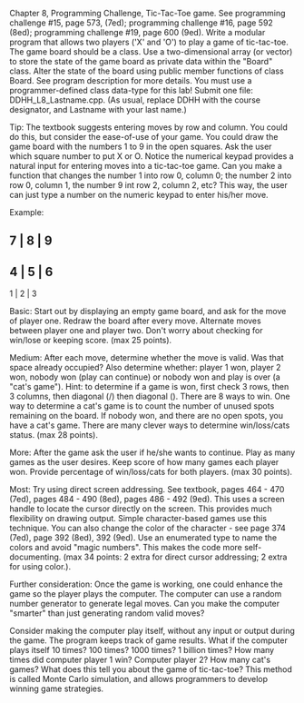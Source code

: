 Chapter 8, Programming Challenge, Tic-Tac-Toe game. See programming challenge #15, page 573, (7ed); programming challenge #16, page 592 (8ed); programming challenge #19, page 600 (9ed). Write a modular program that allows two players ('X' and 'O') to play a game of tic-tac-toe. The game board should be a class. Use a two-dimensional array (or vector) to store the state of the game board as private data within the "Board" class. Alter the state of the board using public member functions of class Board. See program description for more details. You must use a programmer-defined class data-type for this lab! Submit one file: DDHH_L8_Lastname.cpp. (As usual, replace DDHH with the course designator, and Lastname with your last name.)

Tip: The textbook suggests entering moves by row and column. You could do this, but consider the ease-of-use of your game. You could draw the game board with the numbers 1 to 9 in the open squares. Ask the user which square number to put X or O. Notice the numerical keypad provides a natural input for entering moves into a tic-tac-toe game. Can you make a function that changes the number 1 into row 0, column 0; the number 2 into row 0, column 1, the number 9 int row 2, column 2, etc? This way, the user can just type a number on the numeric keypad to enter his/her move.

Example:

## 7 | 8 | 9

## 4 | 5 | 6

1 | 2 | 3

Basic: Start out by displaying an empty game board, and ask for the move of player one. Redraw the board after every move. Alternate moves between player one and player two. Don't worry about checking for win/lose or keeping score. (max 25 points).

Medium: After each move, determine whether the move is valid. Was that space already occupied? Also determine whether: player 1 won, player 2 won, nobody won (play can continue) or nobody won and play is over (a "cat's game"). Hint: to determine if a game is won, first check 3 rows, then 3 columns, then diagonal (/) then diagonal (\). There are 8 ways to win. One way to determine a cat's game is to count the number of unused spots remaining on the board. If nobody won, and there are no open spots, you have a cat's game. There are many clever ways to determine win/loss/cats status. (max 28 points).

More: After the game ask the user if he/she wants to continue. Play as many games as the user desires. Keep score of how many games each player won. Provide percentage of win/loss/cats for both players. (max 30 points).

Most: Try using direct screen addressing. See textbook, pages 464 - 470 (7ed), pages 484 - 490 (8ed), pages 486 - 492 (9ed). This uses a screen handle to locate the cursor directly on the screen. This provides much flexibility on drawing output. Simple character-based games use this technique. You can also change the color of the character - see page 374 (7ed), page 392 (8ed), 392 (9ed). Use an enumerated type to name the colors and avoid "magic numbers". This makes the code more self-documenting. (max 34 points: 2 extra for direct cursor addressing; 2 extra for using color.).

Further consideration:
Once the game is working, one could enhance the game so the player plays the computer. The computer can use a random number generator to generate legal moves. Can you make the computer "smarter" than just generating random valid moves?

Consider making the computer play itself, without any input or output during the game. The program keeps track of game results. What if the computer plays itself 10 times? 100 times? 1000 times? 1 billion times? How many times did computer player 1 win? Computer player 2? How many cat's games? What does this tell you about the game of tic-tac-toe? This method is called Monte Carlo simulation, and allows programmers to develop winning game strategies.
